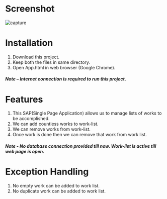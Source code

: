 <h1>Screenshot</h1>

![capture](https://cloud.githubusercontent.com/assets/23516674/24588635/8cce02cc-17e9-11e7-8464-b8822a75949c.PNG)
<h1>Installation</h1>

<ol>

<li>Download this project.</li>
<li>Keep both the files in same directory.</li>
<li>Open App.html in web browser (Google Chrome).</li>

</ol>

<h5>Note – Internet connection is required to run this project.</h5>

<h1>Features</h1>

<ol>

<li>This SAP(Single Page Application) allows us to manage lists of works to be accomplished.</li>
<li>We can add countless works to work-list.</li>
<li>We can remove works from work-list.</li>
<li>Once work is done then we can remove that work from work list.</li>
</ol>


<h5>Note - No database connection provided till now. Work-list is active till web page is open.</h5>

<h1>Exception Handling</h1>

<ol>
<li>No empty work can be added to work list.</li>
<li>No duplicate work can be added to work list.</li>
</ol>



